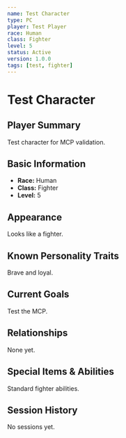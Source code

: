 ```yaml
---
name: Test Character
type: PC
player: Test Player
race: Human
class: Fighter
level: 5
status: Active
version: 1.0.0
tags: [test, fighter]
---
```


# Test Character

## Player Summary

Test character for MCP validation.

## Basic Information

- **Race:** Human
- **Class:** Fighter
- **Level:** 5

## Appearance

Looks like a fighter.

## Known Personality Traits

Brave and loyal.

## Current Goals

Test the MCP.

## Relationships

None yet.

## Special Items & Abilities

Standard fighter abilities.

## Session History

No sessions yet.
